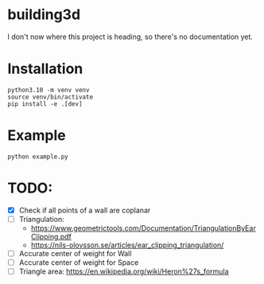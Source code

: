# building3d

I don't now where this project is heading, so there's no documentation yet.

# Installation
```
python3.10 -m venv venv
source venv/bin/activate
pip install -e .[dev]
```

# Example
```
python example.py
```

# TODO:

- [x] Check if all points of a wall are coplanar
- [ ] Triangulation:
    - https://www.geometrictools.com/Documentation/TriangulationByEarClipping.pdf
    - https://nils-olovsson.se/articles/ear_clipping_triangulation/
- [ ] Accurate center of weight for Wall
- [ ] Accurate center of weight for Space
- [ ] Triangle area: https://en.wikipedia.org/wiki/Heron%27s_formula
